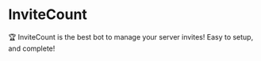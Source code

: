 # InviteCount
🏆 InviteCount is the best bot to manage your server invites! Easy to setup, and complete!

